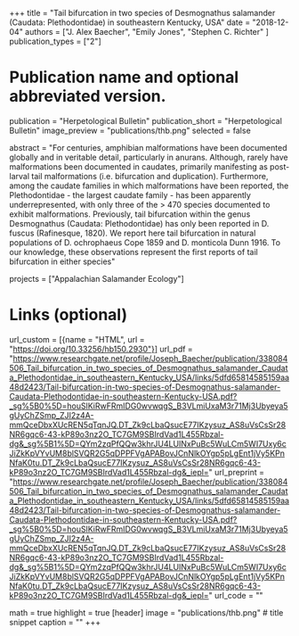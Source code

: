 +++
title = "Tail bifurcation in two species of Desmognathus salamander (Caudata: Plethodontidae) in southeastern Kentucky, USA"
date = "2018-12-04"
authors = ["J. Alex Baecher", "Emily Jones", "Stephen C. Richter" ]
publication_types = ["2"]

# Publication name and optional abbreviated version.
publication = "Herpetological Bulletin"
publication_short = "Herpetological Bulletin"
image_preview = "publications/thb.png"
selected = false

abstract = "For centuries, amphibian malformations have been documented globally and in veritable detail, particularly in anurans. Although, rarely have malformations been documented in caudates, primarily manifesting as post-larval tail malformations (i.e. bifurcation and duplication). Furthermore, among the caudate families in which malformations have been reported, the Plethodontidae - the largest caudate family - has been apparently underrepresented, with only three of the > 470 species documented to exhibit malformations. Previously, tail bifurcation within the genus Desmognathus (Caudata: Plethodontidae) has only been reported in D. fuscus (Rafinesque, 1820). We report here tail bifurcation in natural populations of D. ochrophaeus Cope 1859 and D. monticola Dunn 1916. To our knowledge, these observations represent the first reports of tail bifurcation in either species"

projects = ["Appalachian Salamander Ecology"]

# Links (optional)
url_custom = [{name = "HTML", url = "https://doi.org/10.33256/hb150.2930"}]
url_pdf = "https://www.researchgate.net/profile/Joseph_Baecher/publication/338084506_Tail_bifurcation_in_two_species_of_Desmognathus_salamander_Caudata_Plethodontidae_in_southeastern_Kentucky_USA/links/5dfd65814585159aa48d2423/Tail-bifurcation-in-two-species-of-Desmognathus-salamander-Caudata-Plethodontidae-in-southeastern-Kentucky-USA.pdf?_sg%5B0%5D=houSlKiRwFRmIDG0wvwqgS_B3VLmiUxaM3r71Mj3Ubyeya5gUyChZSmp_ZJI2z4A-mmQceDbxXUcREN5qTqnJQ.DT_Zk9cLbaQsucE77IKzysuz_AS8uVsCsSr28NR6gqc6-43-kP89o3nz2O_TC7GM9SBIrdVad1L455Rbzal-dg&_sg%5B1%5D=QYm2zqPfQQw3khrJU4LUINxPuBc5WuLCm5WI7Uxy6cJiZkKpVYvUM8blSVQR2G5qDPPFVgAPABovJCnNlkOYgp5pLgEnt1jVy5KPnNfaK0tu.DT_Zk9cLbaQsucE77IKzysuz_AS8uVsCsSr28NR6gqc6-43-kP89o3nz2O_TC7GM9SBIrdVad1L455Rbzal-dg&_iepl="
url_preprint = "https://www.researchgate.net/profile/Joseph_Baecher/publication/338084506_Tail_bifurcation_in_two_species_of_Desmognathus_salamander_Caudata_Plethodontidae_in_southeastern_Kentucky_USA/links/5dfd65814585159aa48d2423/Tail-bifurcation-in-two-species-of-Desmognathus-salamander-Caudata-Plethodontidae-in-southeastern-Kentucky-USA.pdf?_sg%5B0%5D=houSlKiRwFRmIDG0wvwqgS_B3VLmiUxaM3r71Mj3Ubyeya5gUyChZSmp_ZJI2z4A-mmQceDbxXUcREN5qTqnJQ.DT_Zk9cLbaQsucE77IKzysuz_AS8uVsCsSr28NR6gqc6-43-kP89o3nz2O_TC7GM9SBIrdVad1L455Rbzal-dg&_sg%5B1%5D=QYm2zqPfQQw3khrJU4LUINxPuBc5WuLCm5WI7Uxy6cJiZkKpVYvUM8blSVQR2G5qDPPFVgAPABovJCnNlkOYgp5pLgEnt1jVy5KPnNfaK0tu.DT_Zk9cLbaQsucE77IKzysuz_AS8uVsCsSr28NR6gqc6-43-kP89o3nz2O_TC7GM9SBIrdVad1L455Rbzal-dg&_iepl="
url_code = ""

math = true
highlight = true
[header]
image = "publications/thb.png" # title snippet
caption = ""
+++
